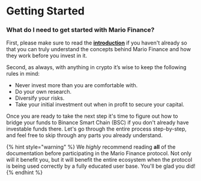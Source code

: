 # Getting Started

### **What do I need to get started with Mario Finance?**

First, please make sure to read the [**introduction**](../../) if you haven't already so that you can truly understand the concepts behind Mario Finance and how they work before you invest in it.

Second, as always, with anything in crypto it’s wise to keep the following rules in mind:

* Never invest more than you are comfortable with.
* Do your own research.
* Diversify your risks.
* Take your initial investment out when in profit to secure your capital.

Once you are ready to take the next step it's time to figure out how to bridge your funds to Binance Smart Chain (BSC) if you don't already have investable funds there. Let's go through the entire process step-by-step, and feel free to skip through any parts you already understand.

{% hint style="warning" %}
We _highly_ recommend reading **all** of the documentation before participating in the Mario Finance protocol. Not only will it benefit you, but it will benefit the entire ecosystem when the protocol is being used correctly by a fully educated user base. You'll be glad you did!
{% endhint %}
